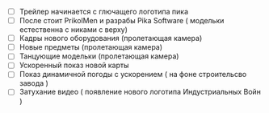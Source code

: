  - [ ] Трейлер начинается с глючащего логотипа пика
 - [ ] После стоит PrikolMen и разрабы Pika Software ( модельки естественна с никами с верху)
 - [ ] Кадры нового оборудования (пролетающая камера)
 - [ ] Новые предметы (пролетающая камера)
 - [ ] Танцующие модельки (пролетающая камера)
 - [ ] Ускоренный показ новой карты
 - [ ] Показ динамичной погоды с ускорением ( на фоне строительсво завода )
 - [ ] Затухание видео ( появление нового логотипа Индустриальных Войн )

